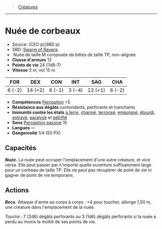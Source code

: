 ﻿---
!MonsterItem
Family: MonsterHD
Type: Nuée
Size: M composée de bêtes de taille TP
Alignment: non-alignée
ArmorClass: 12
HitPoints: 24 (7d8-7)
Speed: 3 m, vol 15 m
Strength: ' 6 (-2)'
Dexterity: 14 (+2)
Constitution: ' 8 (-1)'
Intelligence: ' 3 (-4)'
Wisdom: 12 (+1)
Charisma: ' 6 (-2)'
Skills: '[Perception](hd_abilities_wisdom_perception.md) +5'
ConditionImmunities: '[à terre](hd_conditions_a_terre.md), [charmé](hd_conditions_charme.md), [terrorisé](hd_conditions_terrorise.md), [empoigné](hd_conditions_empoigne.md), [étourdi](hd_conditions_etourdi.md), [entravé](hd_conditions_entrave.md), [paralysé](hd_conditions_paralyse.md) et [pétrifié](hd_conditions_petrifie.md)'
DamageResistances: contondants, perforants et tranchants
Senses: '[Perception passive](hd_abilities_dexterity_perception_passive.md) 15'
Languages: —
Challenge: 1/4 (50 PX)
Id: monsters_hd.md#nuée-de-corbeaux
ParentLink: monsters_hd.md#créatures
Name: Nuée de corbeaux
ParentName: Créatures
NameLevel: 1
AltName: '[Swarm of Ravens](srd_monsters_swarm_of_ravens.md)'
Source: (CEO p)(SRD p)
Attributes:
  Name: Nuée de corbeaux
  Markdown: >+
    # <!--Name-->Nuée de corbeaux<!--/Name-->


    - Source: <!--Source-->(CEO p)(SRD p)<!--/Source-->

    - SRD: <!--AltName-->[Swarm of Ravens](srd_monsters_swarm_of_ravens.md)<!--/AltName-->

    -  <!--Type-->Nuée<!--/Type--> de taille <!--Size-->M composée de bêtes de taille TP<!--/Size-->, <!--Alignment-->non-alignée<!--/Alignment-->

    - **Classe d'armure** <!--ArmorClass-->12<!--/ArmorClass-->

    - **Points de vie** <!--HitPoints-->24 (7d8-7)<!--/HitPoints-->

    - **Vitesse** <!--Speed-->3 m, vol 15 m<!--/Speed-->


    |FOR|DEX|CON|INT|SAG|CHA|

    |---|---|---|---|---|---|

    |<!--Strength--> 6 (-2)<!--/Strength-->|<!--Dexterity-->14 (+2)<!--/Dexterity-->|<!--Constitution--> 8 (-1)<!--/Constitution-->|<!--Intelligence--> 3 (-4)<!--/Intelligence-->|<!--Wisdom-->12 (+1)<!--/Wisdom-->|<!--Charisma--> 6 (-2)<!--/Charisma-->|


    - **Compétences** <!--Skills-->[Perception](hd_abilities_wisdom_perception.md) +5<!--/Skills-->

    - **Résistance aux dégâts** <!--DamageResistances-->contondants, perforants et tranchants<!--/DamageResistances-->

    - **Immunité contre les états** <!--ConditionImmunities-->[à terre](hd_conditions_a_terre.md), [charmé](hd_conditions_charme.md), [terrorisé](hd_conditions_terrorise.md), [empoigné](hd_conditions_empoigne.md), [étourdi](hd_conditions_etourdi.md), [entravé](hd_conditions_entrave.md), [paralysé](hd_conditions_paralyse.md) et [pétrifié](hd_conditions_petrifie.md)<!--/ConditionImmunities-->

    - **Sens** <!--Senses-->[Perception passive](hd_abilities_dexterity_perception_passive.md) 15<!--/Senses-->

    - **Langues** <!--Languages-->—<!--/Languages-->

    - **Dangerosité** <!--Challenge-->1/4 (50 PX)<!--/Challenge-->


    ## Capacités


    **_Nuée._** La nuée peut occuper l'emplacement d'une autre créature, et vice versa. Elle peut passer par n'importe quelle ouverture suffisamment large pour un corbeau de taille TP. Elle ne peut pas récupérer de point de vie ni gagner de point de vie temporaire.


    ## Actions


    **_Becs._** Attaque d'arme au corps à corps : +4 pour toucher, allonge 1,50 m, une créature dans l'emplacement de la nuée.


    _Touché :_ 7 (2d6) dégâts perforants ou 3 (1d6) dégâts perforants si la nuée a perdu au moins la moitié de ses points de vie.

  Source: (CEO p)(SRD p)
  AltName: '[Swarm of Ravens](srd_monsters_swarm_of_ravens.md)'
  Type: Nuée
  Size: M composée de bêtes de taille TP
  Alignment: non-alignée
  ArmorClass: 12
  HitPoints: 24 (7d8-7)
  Speed: 3 m, vol 15 m
  Strength: ' 6 (-2)'
  Dexterity: 14 (+2)
  Constitution: ' 8 (-1)'
  Intelligence: ' 3 (-4)'
  Wisdom: 12 (+1)
  Charisma: ' 6 (-2)'
  Skills: '[Perception](hd_abilities_wisdom_perception.md) +5'
  DamageResistances: contondants, perforants et tranchants
  ConditionImmunities: '[à terre](hd_conditions_a_terre.md), [charmé](hd_conditions_charme.md), [terrorisé](hd_conditions_terrorise.md), [empoigné](hd_conditions_empoigne.md), [étourdi](hd_conditions_etourdi.md), [entravé](hd_conditions_entrave.md), [paralysé](hd_conditions_paralyse.md) et [pétrifié](hd_conditions_petrifie.md)'
  Senses: '[Perception passive](hd_abilities_dexterity_perception_passive.md) 15'
  Languages: —
  Challenge: 1/4 (50 PX)
AttributesDictionary: >+
  Name: Nuée de corbeaux

  Markdown: >+

    # <!--Name-->Nuée de corbeaux<!--/Name-->





    - Source: <!--Source-->(CEO p)(SRD p)<!--/Source-->



    - SRD: <!--AltName-->[Swarm of Ravens](srd_monsters_swarm_of_ravens.md)<!--/AltName-->



    -  <!--Type-->Nuée<!--/Type--> de taille <!--Size-->M composée de bêtes de taille TP<!--/Size-->, <!--Alignment-->non-alignée<!--/Alignment-->



    - **Classe d'armure** <!--ArmorClass-->12<!--/ArmorClass-->



    - **Points de vie** <!--HitPoints-->24 (7d8-7)<!--/HitPoints-->



    - **Vitesse** <!--Speed-->3 m, vol 15 m<!--/Speed-->





    |FOR|DEX|CON|INT|SAG|CHA|



    |---|---|---|---|---|---|



    |<!--Strength--> 6 (-2)<!--/Strength-->|<!--Dexterity-->14 (+2)<!--/Dexterity-->|<!--Constitution--> 8 (-1)<!--/Constitution-->|<!--Intelligence--> 3 (-4)<!--/Intelligence-->|<!--Wisdom-->12 (+1)<!--/Wisdom-->|<!--Charisma--> 6 (-2)<!--/Charisma-->|





    - **Compétences** <!--Skills-->[Perception](hd_abilities_wisdom_perception.md) +5<!--/Skills-->



    - **Résistance aux dégâts** <!--DamageResistances-->contondants, perforants et tranchants<!--/DamageResistances-->



    - **Immunité contre les états** <!--ConditionImmunities-->[à terre](hd_conditions_a_terre.md), [charmé](hd_conditions_charme.md), [terrorisé](hd_conditions_terrorise.md), [empoigné](hd_conditions_empoigne.md), [étourdi](hd_conditions_etourdi.md), [entravé](hd_conditions_entrave.md), [paralysé](hd_conditions_paralyse.md) et [pétrifié](hd_conditions_petrifie.md)<!--/ConditionImmunities-->



    - **Sens** <!--Senses-->[Perception passive](hd_abilities_dexterity_perception_passive.md) 15<!--/Senses-->



    - **Langues** <!--Languages-->—<!--/Languages-->



    - **Dangerosité** <!--Challenge-->1/4 (50 PX)<!--/Challenge-->





    ## Capacités





    **_Nuée._** La nuée peut occuper l'emplacement d'une autre créature, et vice versa. Elle peut passer par n'importe quelle ouverture suffisamment large pour un corbeau de taille TP. Elle ne peut pas récupérer de point de vie ni gagner de point de vie temporaire.





    ## Actions





    **_Becs._** Attaque d'arme au corps à corps : +4 pour toucher, allonge 1,50 m, une créature dans l'emplacement de la nuée.





    _Touché :_ 7 (2d6) dégâts perforants ou 3 (1d6) dégâts perforants si la nuée a perdu au moins la moitié de ses points de vie.



  Source: (CEO p)(SRD p)

  AltName: '[Swarm of Ravens](srd_monsters_swarm_of_ravens.md)'

  Type: Nuée

  Size: M composée de bêtes de taille TP

  Alignment: non-alignée

  ArmorClass: 12

  HitPoints: 24 (7d8-7)

  Speed: 3 m, vol 15 m

  Strength: ' 6 (-2)'

  Dexterity: 14 (+2)

  Constitution: ' 8 (-1)'

  Intelligence: ' 3 (-4)'

  Wisdom: 12 (+1)

  Charisma: ' 6 (-2)'

  Skills: '[Perception](hd_abilities_wisdom_perception.md) +5'

  DamageResistances: contondants, perforants et tranchants

  ConditionImmunities: '[à terre](hd_conditions_a_terre.md), [charmé](hd_conditions_charme.md), [terrorisé](hd_conditions_terrorise.md), [empoigné](hd_conditions_empoigne.md), [étourdi](hd_conditions_etourdi.md), [entravé](hd_conditions_entrave.md), [paralysé](hd_conditions_paralyse.md) et [pétrifié](hd_conditions_petrifie.md)'

  Senses: '[Perception passive](hd_abilities_dexterity_perception_passive.md) 15'

  Languages: —

  Challenge: 1/4 (50 PX)

---
> [Créatures](hd_monsters.md)

---

# Nuée de corbeaux

- Source: (CEO p)(SRD p)
- SRD: [Swarm of Ravens](srd_monsters_swarm_of_ravens.md)
-  Nuée de taille M composée de bêtes de taille TP, non-alignée
- **Classe d'armure** 12
- **Points de vie** 24 (7d8-7)
- **Vitesse** 3 m, vol 15 m

|FOR|DEX|CON|INT|SAG|CHA|
|---|---|---|---|---|---|
| 6 (-2)|14 (+2)| 8 (-1)| 3 (-4)|12 (+1)| 6 (-2)|

- **Compétences** [Perception](hd_abilities_wisdom_perception.md) +5
- **Résistance aux dégâts** contondants, perforants et tranchants
- **Immunité contre les états** [à terre](hd_conditions_a_terre.md), [charmé](hd_conditions_charme.md), [terrorisé](hd_conditions_terrorise.md), [empoigné](hd_conditions_empoigne.md), [étourdi](hd_conditions_etourdi.md), [entravé](hd_conditions_entrave.md), [paralysé](hd_conditions_paralyse.md) et [pétrifié](hd_conditions_petrifie.md)
- **Sens** [Perception passive](hd_abilities_dexterity_perception_passive.md) 15
- **Langues** —
- **Dangerosité** 1/4 (50 PX)

## Capacités

**_Nuée._** La nuée peut occuper l'emplacement d'une autre créature, et vice versa. Elle peut passer par n'importe quelle ouverture suffisamment large pour un corbeau de taille TP. Elle ne peut pas récupérer de point de vie ni gagner de point de vie temporaire.

## Actions

**_Becs._** Attaque d'arme au corps à corps : +4 pour toucher, allonge 1,50 m, une créature dans l'emplacement de la nuée.

_Touché :_ 7 (2d6) dégâts perforants ou 3 (1d6) dégâts perforants si la nuée a perdu au moins la moitié de ses points de vie.

